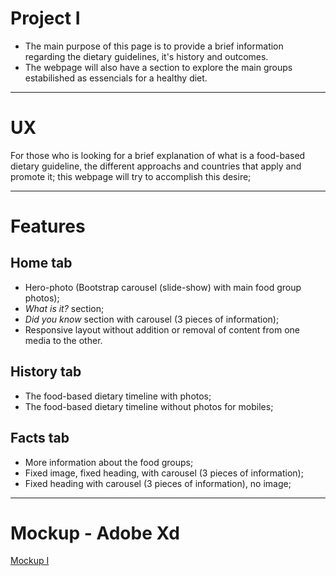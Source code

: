 # Project I


* The main purpose of this page is to provide a brief information regarding the dietary guidelines, it's history and outcomes.
* The webpage will also have a section to explore the main groups estabilished as essencials for a healthy diet.

----------------------------------------------------------------------------------------------------------------------------------------

# UX 

For those who is looking for a brief explanation of what is a food-based dietary guideline, the different approachs and countries that apply and promote it; this webpage will try to accomplish this desire;

---------------------------------------------------------------------------------------------------------------------------------------

# Features

## Home tab
  * Hero-photo (Bootstrap carousel (slide-show) with main food group photos);
  * *What is it?* section;
  * *Did you know* section with carousel (3 pieces of information);
  * Responsive layout without addition or removal of content from one media to the other.

## History tab
  * The food-based dietary timeline with photos;
  * The food-based dietary timeline without photos for mobiles;

## Facts tab
  * More information about the food groups;
  * Fixed image, fixed heading, with carousel (3 pieces of information);
  * Fixed heading with carousel (3 pieces of information), no image;
  
----------------------------------------------------------------------------------------------------------------------------------------

# Mockup - Adobe Xd

[Mockup I](https://xd.adobe.com/view/c2c3b264-af21-44c6-5dfb-b53a205c43c1-b4f2/)
